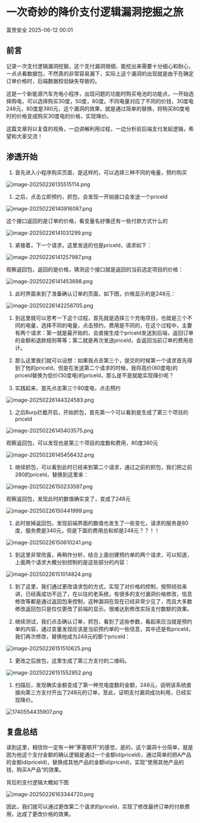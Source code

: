 #  一次奇妙的降价支付逻辑漏洞挖掘之旅  
 富贵安全   2025-06-12 00:01  
  
## 前言  
  
记录一次支付逻辑漏洞挖掘，这个支付漏洞很细，能挖出来需要十分细心和耐心，一点点看数据包，不然真的非常容易漏下，实际上这个漏洞的出现就是由于在确定订单价格时，后端数据校验缺失导致的。  
  
这是一个新能源汽车充电小程序，出现问题的功能时购买电池的功能点，一开始选择购电，可以选择购买30度，50度，80度。不同电量对应了不同的价钱，30度电248元，80度是380元，这个漏洞的效果，就是通过简单的替换，将购买80度电时的价格变成购买30度电的价格，实现降价。  
  
这篇文章将以复盘的视角，一边讲解利用过程，一边分析前后端支付发起逻辑，希望和大家交流！  
## 渗透开始  
1. 首先进入小程序购买页面，是这样的，可以选择三种不同的电量，预约购买  
  
![image-20250226135515114.png](https://mmbiz.qpic.cn/sz_mmbiz_png/veA9QmcJk5mzNn8zpXw9IqSVOQMIK9GtZIEgSkcKHARnM0V8ujF4nPzR6LyOn6icfH9ecJvsPPXGvwAAjSfuicbQ/640?wx_fmt=png&from=appmsg "")  
  
1. 之后，点击立即预约，抓包，会发现一开始接口会发送一个priceld  
  
![image-20250226140916087.png](https://mmbiz.qpic.cn/sz_mmbiz_png/veA9QmcJk5mzNn8zpXw9IqSVOQMIK9GtVwCKkyFtxlyo1tWCvWbgS7MfRS2j3HqTa3STseicDxRVCjJXtBH8EfA/640?wx_fmt=png&from=appmsg "")  
  
这个接口返回的是订单的价格，看变量名好像还有一些付款方式什么的  
  
![image-20250226141031299.png](https://mmbiz.qpic.cn/sz_mmbiz_png/veA9QmcJk5mzNn8zpXw9IqSVOQMIK9GtaohWlADPCGRdlXWXTsINpeOqfagWSuZl4vZgopoHldmbZ2pf8j9qsw/640?wx_fmt=png&from=appmsg "")  
  
1. 紧接着，下一个请求，这里发送的也是priceld，请求如下：  
  
![image-20250226141257987.png](https://mmbiz.qpic.cn/sz_mmbiz_png/veA9QmcJk5mzNn8zpXw9IqSVOQMIK9GtWdWrGCHp3JZGIFIz2LlCfnUia0FGevns3dIjf1hp9oMoXjmdx8dK1tA/640?wx_fmt=png&from=appmsg "")  
  
观察返回包，返回的是价格，猜测这个接口就是返回的当前选定项目的价格：  
  
![image-20250226141453698.png](https://mmbiz.qpic.cn/sz_mmbiz_png/veA9QmcJk5mzNn8zpXw9IqSVOQMIK9GtoOcpVWhgqZEHBF6cTdFDW0m9HGicXg1Nbsx0jGdjdxCol7sOZ4Ts9yA/640?wx_fmt=png&from=appmsg "")  
  
1. 此时界面来到了准备确认订单的页面，如下图，价格显示的是248元：  
  
![image-20250226142256705.png](https://mmbiz.qpic.cn/sz_mmbiz_png/veA9QmcJk5mzNn8zpXw9IqSVOQMIK9GtvHIU08McoZdlqGOIwhPF4DejqXlTEpEqSJE4sUegaZCyggcbHJTRuQ/640?wx_fmt=png&from=appmsg "")  
  
1. 到这里就可以思考一下这个过程，首先就是选择三个充电项目，也就是三个不同的电量，选择不同的电量，点击预约，费用是不同的，在这个过程中，主要有两个请求：第一就是最开始的，会直接生成个priceld发送到后端，返回订单的金额和退款规则等等；第二就是再次发送priceld，会返回当前订单的费用总计。  
  
1. 那么这里我们就可以设想：如果我点击第三个，提交的时候第一个请求首先得到了他的priceld，但是在发送第二个请求的时候，我将高价(80度电)的priceld替换为低价(30度电)的priceld，那么是不是就能实现降价呢？  
  
1. 实践起来，首先点击第三个80度电，点击预约  
  
![image-20250226144324583.png](https://mmbiz.qpic.cn/sz_mmbiz_png/veA9QmcJk5mzNn8zpXw9IqSVOQMIK9GtRlY6OrpDQTfKUIRBKHeE5o4MLsU1pxibquLhpHZmKWP2r96Ziaf50x2Q/640?wx_fmt=png&from=appmsg "")  
  
1. 之后Burp拦截开启，开始抓包，首先第一个可以看到是生成了第三个项目的priceld  
  
![image-20250226145403575.png](https://mmbiz.qpic.cn/sz_mmbiz_png/veA9QmcJk5mzNn8zpXw9IqSVOQMIK9Gt6sTUyibsEjl0bu3rUDs5XVUUibYz3yNZO8nO8cEHpOLV3MPmmaZcTvFQ/640?wx_fmt=png&from=appmsg "")  
  
观察返回包，可以发现也是第三个项目的度数和费用，80度380元  
  
![image-20250226145456432.png](https://mmbiz.qpic.cn/sz_mmbiz_png/veA9QmcJk5mzNn8zpXw9IqSVOQMIK9GtzAbJkQctDrUhick6mNUsqA97jhvtqQs5DzIF5Yv1ic8bTvibQ1rvT80zA/640?wx_fmt=png&from=appmsg "")  
  
1. 继续抓包，可以看到此时已经来到第二个请求，通过之前的抓包，我们把之前280的priceld，替换到这里来：  
  
![image-20250226150233597.png](https://mmbiz.qpic.cn/sz_mmbiz_png/veA9QmcJk5mzNn8zpXw9IqSVOQMIK9Gt9MTKLIyiceeXEV4qc6SGsN6icBYsvBVjTRtmpvticxXS7sZPScpea90ww/640?wx_fmt=png&from=appmsg "")  
  
观察返回包，发现此时的数值确实变了，变成了248元  
  
![image-20250226150441999.png](https://mmbiz.qpic.cn/sz_mmbiz_png/veA9QmcJk5mzNn8zpXw9IqSVOQMIK9Gt2wtuibJgCqDiarr9gEryYIpaqP6aUSibCU2LLcrwUaefxOKrcPyBwo3Fg/640?wx_fmt=png&from=appmsg "")  
  
1. 此时放掉返回包，发现前端界面的数值也发生了一些变化，请求的服务是80度，服务费是340元，但是下面的费用总和却是248元？？！！  
  
![image-20250226150610241.png](https://mmbiz.qpic.cn/sz_mmbiz_png/veA9QmcJk5mzNn8zpXw9IqSVOQMIK9GtyXHRzVRmCTHkiaSnge4AhYakViaCnXKBUAfPDcAfQ24SMtvb5qAO0Wlg/640?wx_fmt=png&from=appmsg "")  
  
1. 到这里非常欣喜，再稍作分析，结合上面创建预约单的两个请求，可以知道，上面两个请求大概分别控制的是这些部分的内容：  
  
![image-20250226151014824.png](https://mmbiz.qpic.cn/sz_mmbiz_png/veA9QmcJk5mzNn8zpXw9IqSVOQMIK9Gty2H9qYz1oLlVAno6X20CctNpAsiagrx3mkASduhs7pibliavRtaWnyF8Q/640?wx_fmt=png&from=appmsg "")  
  
1. 到了这里，我们通过更改请求包的方式，实现了对价格的控制，按照经验来讲，已经离成功不远了，在以往的老系统，有很多的支付漏洞价格修改，信息修改等都是通过返回包来控制，这种漏洞在现在已经非常少见了，而且大多数修改返回包只是仅仅更改了前端的显示。很难达到修改实际支付数额的效果。  
  
1. 继续测试，我们点击确认订单，抓包，看到了这些参数，看起来应当就是预约单的内容，通过变量发现应该是当前预约单的一些信息，其中还是有priceld，我们再次修改，替换他成为248元的那个priceld：  
  
![image-20250226151510625.png](https://mmbiz.qpic.cn/sz_mmbiz_png/veA9QmcJk5mzNn8zpXw9IqSVOQMIK9Gt5MP9YjAFxgE5a2ffHcxEZCzPc3eroqTLIkibPNuEBMUq1mjQ2qZ8hbw/640?wx_fmt=png&from=appmsg "")  
  
1. 更改之后放包，这里生成了第三方支付的二维码。  
  
![image-20250226151552852.png](https://mmbiz.qpic.cn/sz_mmbiz_png/veA9QmcJk5mzNn8zpXw9IqSVOQMIK9GtFRibic0eDFceTFx11t812fnKujibwCqLtlg7HNCuW1p3QryPb0wBFNeQw/640?wx_fmt=png&from=appmsg "")  
  
1. 扫描后，发现确实金额变成了第一种充电度数的金额，248元，说明该系统直接向第三方支付开出了248元的订单，至此，证明支付漏洞成功利用，已经实现降价。  
  
![1740554435907.png](https://mmbiz.qpic.cn/sz_mmbiz_png/veA9QmcJk5mzNn8zpXw9IqSVOQMIK9GtbpmWa4DMCicfVGHYWxoZ4DiaXHTiboQOx6dB6bMjxUbYibIkMK5j2HwJaA/640?wx_fmt=png&from=appmsg "")  
  
## 复盘总结  
  
读到这里，相信你一定有一种“茅塞顿开”的感觉，是的，这个漏洞十分简单，就是因为他这个支付金额的确认逻辑是通过一个金额id(priceld)，通过简单的把A产品的金额id(priceld)，替换成其他产品的金额id(priceld)，实现”使用其他产品的钱，购买A产品“的效果。  
  
背后的支付逻辑大概如下图  
  
![image-20250226163344720.png](https://mmbiz.qpic.cn/sz_mmbiz_png/veA9QmcJk5mzNn8zpXw9IqSVOQMIK9GtB4kPeLzBFykYGv3cke3tXQ6ibRkqXZ6ibKEKJG0Hf6gy9PuemFiaRwkxQ/640?wx_fmt=png&from=appmsg "")  
  
因此，我们就可以通过更改第二个请求的priceld，实现了修改最终订单的付款费用，达成了更改价格的效果。  
  
